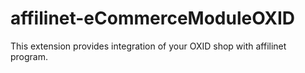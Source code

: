 # affilinet-eCommerceModuleOXID
This extension provides integration of your OXID shop with affilinet program.
